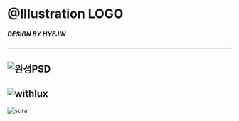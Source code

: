 # @Illustration LOGO 
##### DESIGN BY HYEJIN


-----
![완성PSD](https://github.com/user-attachments/assets/b817a91e-e530-4056-8f62-30fa1e2a4432)
-----
![withlux](https://github.com/user-attachments/assets/d0f410d5-d1cb-4f92-8a58-caff6e9feb48)
-----
![sura](https://github.com/user-attachments/assets/8ddce092-3161-45dd-a34c-36b268544dcd)
